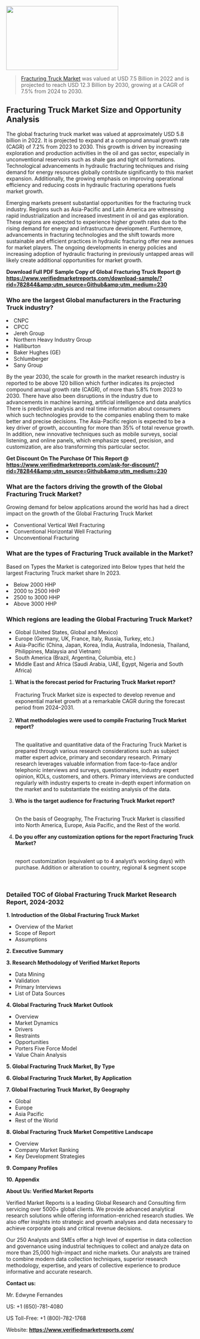 <img src="https://ffe5etoiles.com/wp-content/uploads/2024/12/MST1-300x171.png" alt="" width="300" height="171" class="alignnone size-medium wp-image-20088" /><blockquote><p><p><a href="https://www.verifiedmarketreports.com/download-sample/?rid=782844&utm_source=Github&utm_medium=230" target="_blank">Fracturing Truck Market</a> was valued at USD 7.5 Billion in 2022 and is projected to reach USD 12.3 Billion by 2030, growing at a CAGR of 7.5% from 2024 to 2030.</p></blockquote><p><h2>Fracturing Truck Market Size and Opportunity Analysis</h2><p>The global fracturing truck market was valued at approximately USD 5.8 billion in 2022. It is projected to expand at a compound annual growth rate (CAGR) of 7.2% from 2023 to 2030. This growth is driven by increasing exploration and production activities in the oil and gas sector, especially in unconventional reservoirs such as shale gas and tight oil formations. Technological advancements in hydraulic fracturing techniques and rising demand for energy resources globally contribute significantly to this market expansion. Additionally, the growing emphasis on improving operational efficiency and reducing costs in hydraulic fracturing operations fuels market growth.</p><p>Emerging markets present substantial opportunities for the fracturing truck industry. Regions such as Asia-Pacific and Latin America are witnessing rapid industrialization and increased investment in oil and gas exploration. These regions are expected to experience higher growth rates due to the rising demand for energy and infrastructure development. Furthermore, advancements in fracturing technologies and the shift towards more sustainable and efficient practices in hydraulic fracturing offer new avenues for market players. The ongoing developments in energy policies and increasing adoption of hydraulic fracturing in previously untapped areas will likely create additional opportunities for market growth.</p></p><p class=""><strong>Download Full PDF Sample Copy of Global Fracturing Truck Report @ <a href="https://www.verifiedmarketreports.com/download-sample/?rid=782844&amp;utm_source=Github&amp;utm_medium=230" target="_blank">https://www.verifiedmarketreports.com/download-sample/?rid=782844&amp;utm_source=Github&amp;utm_medium=230</a></strong></p><h3 id="" class="">Who are the largest Global manufacturers in the Fracturing Truck industry?</h3><p><li> CNPC</li><li> CPCC</li><li> Jereh Group</li><li> Northern Heavy Industry Group</li><li> Halliburton</li><li> Baker Hughes (GE)</li><li> Schlumberger</li><li> Sany Group</li></p><div class=""><div class="" dir="" data-message-author-role="" data-message-id="" data-message-model-slug=""><div class=""><div class=""><div class=""><div class="" dir="" data-message-author-role="" data-message-id="" data-message-model-slug=""><div class=""><div class=""><p>By the year 2030, the scale for growth in the market research industry is reported to be above 120 billion which further indicates its projected compound annual growth rate (CAGR), of more than 5.8% from 2023 to 2030. There have also been disruptions in the industry due to advancements in machine learning, artificial intelligence and data analytics There is predictive analysis and real time information about consumers which such technologies provide to the companies enabling them to make better and precise decisions. The Asia-Pacific region is expected to be a key driver of growth, accounting for more than 35% of total revenue growth. In addition, new innovative techniques such as mobile surveys, social listening, and online panels, which emphasize speed, precision, and customization, are also transforming this particular sector.</p><p><strong>Get Discount On The Purchase Of This Report @&nbsp; <a href="https://www.verifiedmarketreports.com/ask-for-discount/?rid=782844&amp;utm_source=Github&amp;utm_medium=230" target="_blank">https://www.verifiedmarketreports.com/ask-for-discount/?rid=782844&amp;utm_source=Github&amp;utm_medium=230</a></strong></p></div></div></div></div></div></div></div></div><h3 id="" class="">What are the factors driving the growth of the Global Fracturing Truck Market?</h3><p id="" class="">Growing demand for below applications around the world has had a direct impact on the growth of the Global Fracturing Truck Market</p><p id="" class=""><li> Conventional Vertical Well Fracturing</li><li> Conventional Horizontal Well Fracturing</li><li> Unconventional Fracturing</li></p><h3 id="" class="">What are the types of Fracturing Truck available in the Market?</h3><p id="" class="">Based on Types the Market is categorized into Below types that held the largest Fracturing Truck market share In 2023.</p><p id="" class=""><li> Below 2000 HHP</li><li> 2000 to 2500 HHP</li><li> 2500 to 3000 HHP</li><li> Above 3000 HHP</li></p><h3 id="" class="">Which regions are leading the Global Fracturing Truck Market?</h3><ul><li>Global (United States, Global and Mexico)</li><li>Europe (Germany, UK, France, Italy, Russia, Turkey, etc.)</li><li>Asia-Pacific (China, Japan, Korea, India, Australia, Indonesia, Thailand, Philippines, Malaysia and Vietnam)</li><li>South America (Brazil, Argentina, Columbia, etc.)</li><li>Middle East and Africa (Saudi Arabia, UAE, Egypt, Nigeria and South Africa)</li></ul><p><ol><li><strong>What is the forecast period for Fracturing Truck Market report?<br /></strong><br /><span data-sheets-root="1" data-sheets-value="{&quot;1&quot;:2,&quot;2&quot;:&quot;XXXX size is expected to develop revenue and exponential market growth at a remarkable CAGR during the forecast period from 2024&ndash;2030.&quot;}" data-sheets-userformat="{&quot;2&quot;:12674,&quot;4&quot;:{&quot;1&quot;:2,&quot;2&quot;:16776960},&quot;10&quot;:2,&quot;11&quot;:0,&quot;15&quot;:&quot;Arial&quot;,&quot;16&quot;:12}">Fracturing Truck Market size is expected to develop revenue and exponential market growth at a remarkable CAGR during the forecast period from 2024&ndash;2031.</span><br /><br /></li><li><strong>What methodologies were used to compile Fracturing Truck Market report?<br /><br /></strong><p>The qualitative and quantitative data of the&nbsp;Fracturing Truck Market is prepared through various research considerations such as subject matter expert advice, primary and secondary research. Primary research leverages valuable information from face-to-face and/or telephonic interviews and surveys, questionnaires, industry expert opinion, KOLs, customers, and others. Primary interviews are conducted regularly with industry experts to create in-depth expert information on the market and to substantiate the existing analysis of the data.&nbsp;</p></li><li><strong>Who is the target audience for Fracturing Truck Market report?<br /><br /></strong><p>On the basis of Geography, The&nbsp;Fracturing Truck Market is classified into North America, Europe, Asia Pacific, and the Rest of the world.</p></li><li><strong>Do you offer any customization options for the report Fracturing Truck Market?<br /><br /></strong><p>report customization (equivalent up to 4 analyst&rsquo;s working days) with purchase. Addition or alteration to country, regional &amp; segment scope</p><p>&nbsp;</p></li></ol></p><h3 id="" class="">Detailed TOC of Global Fracturing Truck Market Research Report, 2024-2032</h3><p id="" class=""><strong>1. Introduction of the Global Fracturing Truck Market</strong></p><ul><li>Overview of the Market</li><li>Scope of Report</li><li>Assumptions</li></ul><p id="" class=""><strong>2. Executive Summary</strong></p><p id="" class=""><strong>3. Research Methodology of&nbsp;Verified Market Reports</strong></p><ul><li>Data Mining</li><li>Validation</li><li>Primary Interviews</li><li>List of Data Sources</li></ul><p id="" class=""><strong>4. Global Fracturing Truck Market Outlook</strong></p><ul><li>Overview</li><li>Market Dynamics</li><li>Drivers</li><li>Restraints</li><li>Opportunities</li><li>Porters Five Force Model</li><li>Value Chain Analysis</li></ul><p id="" class=""><strong>5. Global Fracturing Truck Market, By&nbsp;Type</strong></p><p id="" class=""><strong>6. Global Fracturing Truck Market, By Application</strong></p><p id="" class=""><strong>7. Global Fracturing Truck Market, By Geography</strong></p><ul><li>Global</li><li>Europe</li><li>Asia Pacific</li><li>Rest of the World</li></ul><p id="" class=""><strong>8. Global Fracturing Truck Market Competitive Landscape</strong></p><ul><li>Overview</li><li>Company Market Ranking</li><li>Key Development Strategies</li></ul><p id="" class=""><strong>9. Company Profiles</strong></p><p id="" class=""><strong>10. Appendix</strong></p><p id="" class=""><strong>About Us: Verified Market Reports</strong></p><p id="" class="">Verified Market Reports is a leading Global Research and Consulting firm servicing over 5000+ global clients. We provide advanced analytical research solutions while offering information-enriched research studies. We also offer insights into strategic and growth analyses and data necessary to achieve corporate goals and critical revenue decisions.</p><p id="" class="">Our 250 Analysts and SMEs offer a high level of expertise in data collection and governance using industrial techniques to collect and analyze data on more than 25,000 high-impact and niche markets. Our analysts are trained to combine modern data collection techniques, superior research methodology, expertise, and years of collective experience to produce informative and accurate research.</p><p id="" class=""><strong>Contact us:</strong></p><p id="" class="">Mr. Edwyne Fernandes</p><p id="" class="">US: +1 (650)-781-4080</p><p id="" class="">US Toll-Free: +1 (800)-782-1768</p><p id="" class="">Website: <a target="" data-test-app-aware-link=""><strong>https://www.verifiedmarketreports.com/</strong></a></p>
